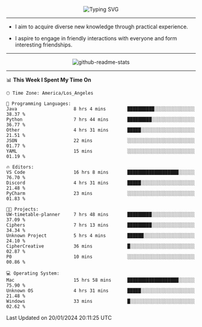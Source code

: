 <p align="center">
  <img src="https://readme-typing-svg.demolab.com?font=Fira+Code&weight=500&size=32&duration=2500&pause=1600&center=true&vCenter=true&random=false&width=1024&height=64&lines=Hi+there+%F0%9F%91%8B;I'm+delighted+you+could+make+it+here+%F0%9F%8E%89;I'm+Harry%2C+a+college+student+still+finding+my+way" alt="Typing SVG" />
</p>


---


- I aim to acquire diverse new knowledge through practical experience.

- I aspire to engage in friendly interactions with everyone and form interesting friendships.


---


<p align="center">
  <img src="https://github-readme-stats.vercel.app/api?username=Harry-Jing&show_icons=true" alt="github-readme-stats"/>
</p>


---

<!--START_SECTION:waka-->
📊 **This Week I Spent My Time On** 

```text
🕑︎ Time Zone: America/Los_Angeles

💬 Programming Languages: 
Java                     8 hrs 4 mins        ██████████░░░░░░░░░░░░░░░   38.37 % 
Python                   7 hrs 44 mins       █████████░░░░░░░░░░░░░░░░   36.77 % 
Other                    4 hrs 31 mins       █████░░░░░░░░░░░░░░░░░░░░   21.51 % 
JSON                     22 mins             ░░░░░░░░░░░░░░░░░░░░░░░░░   01.77 % 
YAML                     15 mins             ░░░░░░░░░░░░░░░░░░░░░░░░░   01.19 % 

🔥 Editors: 
VS Code                  16 hrs 8 mins       ███████████████████░░░░░░   76.70 % 
Discord                  4 hrs 31 mins       █████░░░░░░░░░░░░░░░░░░░░   21.48 % 
PyCharm                  23 mins             ░░░░░░░░░░░░░░░░░░░░░░░░░   01.83 % 

🐱‍💻 Projects: 
UW-timetable-planner     7 hrs 48 mins       █████████░░░░░░░░░░░░░░░░   37.09 % 
Ciphers                  7 hrs 13 mins       █████████░░░░░░░░░░░░░░░░   34.34 % 
Unknown Project          5 hrs 4 mins        ██████░░░░░░░░░░░░░░░░░░░   24.10 % 
CipherCreative           36 mins             █░░░░░░░░░░░░░░░░░░░░░░░░   02.87 % 
P0                       10 mins             ░░░░░░░░░░░░░░░░░░░░░░░░░   00.86 % 

💻 Operating System: 
Mac                      15 hrs 58 mins      ███████████████████░░░░░░   75.90 % 
Unknown OS               4 hrs 31 mins       █████░░░░░░░░░░░░░░░░░░░░   21.48 % 
Windows                  33 mins             █░░░░░░░░░░░░░░░░░░░░░░░░   02.62 % 
```


 Last Updated on 20/01/2024 20:11:25 UTC
<!--END_SECTION:waka-->
